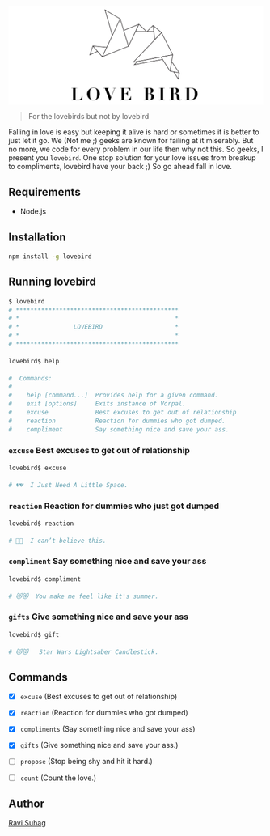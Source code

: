 <img align="center" src="media/icon.png">

> For the lovebirds but not by lovebird

Falling in love is easy but keeping it alive is hard or sometimes it is better to just let it go. We (Not me ;) geeks are known for failing at it miserably. But no more, we code for every problem in our life then why not this. So geeks, I present you `lovebird`. One stop solution for your love issues from breakup to compliments, lovebird have your back ;) So go ahead fall in love.

## Requirements

- Node.js

## Installation

```sh
npm install -g lovebird
```
## Running lovebird

```sh
$ lovebird
# *********************************************
# *                                           *
# *               LOVEBIRD                    *
# *                                           *
# *********************************************

lovebird$ help

#  Commands:
#
#    help [command...]  Provides help for a given command.
#    exit [options]     Exits instance of Vorpal.
#    excuse             Best excuses to get out of relationship
#    reaction           Reaction for dummies who got dumped.
#    compliment         Say something nice and save your ass.
```

### `excuse` Best excuses to get out of relationship

```sh
lovebird$ excuse

# 💔💔  I Just Need A Little Space.
```

### `reaction` Reaction for dummies who just got dumped

```sh
lovebird$ reaction

# 🙌🙌  I can’t believe this.
```

### `compliment` Say something nice and save your ass

```sh
lovebird$ compliment

# 😻😻  You make me feel like it's summer.
```

### `gifts` Give something nice and save your ass

```sh
lovebird$ gift

# 😻😻   Star Wars Lightsaber Candlestick.
```

## Commands

- [x] `excuse` (Best excuses to get out of relationship)
- [x] `reaction` (Reaction for dummies who got dumped)
- [x] `compliments` (Say something nice and save your ass)
- [x] `gifts`  (Give something nice and save your ass.)
- [ ] `propose` (Stop being shy and hit it hard.)
- [ ] `count` (Count the love.)


## Author
[Ravi Suhag](http://www.ravisuhag.com)